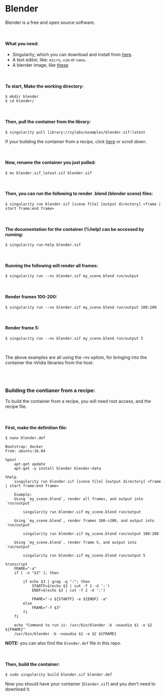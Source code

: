 # Blender

Blender is a free and open source software.

<br>

#### What you need:
 - Singularity, which you can download and install from [here](https://github.com/sylabs/singularity).
 - A text editor, like: `micro`, `vim` or `nano`.
 - A blender image, like [these](https://free3d.com/3d-models/blender-scene)

<br>

#### To start, Make the working directory:
```
$ mkdir blender
$ cd blender/
```

<br>

#### Then, pull the container from the library:

```
$ singularity pull library://sylabs/examples/blender.sif:latest
```

If your building the container from a recipe, click [here](#building-the-contianer-from-a-recipe) or scroll down.

<br>

#### Now, rename the container you just pulled:

```
$ mv blender.sif_latest.sif blender.sif
```

<br>

#### Then, you can run the following to render .blend (blender scene) files:

```
$ singularity run blender.sif [scene file] [output directory] <frame | start frame:end frame>
```

<br>

#### The documentation for the container (%help) can be accessed by running:

```
$ singularity run-help blender.sif
```

<br>

#### Running the following will render all frames:

```
$ singularity run --nv blender.sif my_scene.blend run/output
```

<br>

#### Render frames 100-200:

```
$ singularity run --nv blender.sif my_scene.blend run/output 100:200
```

<br>

#### Render frame 5:

```
$ singularity run --nv blender.sif my_scene.blend run/output 5
```

<br>

The above examples are all using the –nv option, for bringing into the container the nVidia libraries from the host.


<br>
<br>

### Building the contianer from a recipe:

To build the container from a recipe, you will need root access, and the recipe file.

<br>

#### First, make the definition file:

```
$ nano blender.def
```
```
Bootstrap: docker
From: ubuntu:16.04

%post
    apt-get update
    apt-get -y install blender blender-data

%help
    singularity run blender.sif [scene file] [output directory] <frame | start frame:end frame>

    Example:
    Using `my_scene.blend`, render all frames, and output into `run/output`

        singularity run blender.sif my_scene.blend run/output

    Using `my_scene.blend`, render frames 100->200, and output into `run/output`

        singularity run blender.sif my_scene.blend run/output 100:200

    Using `my_scene.blend`, render frame 5, and output into `run/output`

        singularity run blender.sif my_scene.blend run/output 5

%runscript
    FRAME="-a"
    if [ -n "$3" ]; then

        if echo $3 | grep -q ":"; then
            STARTF=$(echo $3 | cut -f 1 -d ':')
            ENDF=$(echo $3 | cut -f 2 -d ':')

            FRAME="-s ${STARTF} -e ${ENDF} -a"
        else
            FRAME="-f $3"
        fi
    fi

    echo "Command to run is: /usr/bin/blender -b -noaudio $1 -o $2 ${FRAME}"
    /usr/bin/blender -b -noaudio $1 -o $2 ${FRAME}

```

**NOTE:** you can also find the `blender.def` file in this repo.

<br>

#### Then, build the container:

```
$ sudo singularity build blender.sif blender.def
```

Now you should have your container (`blender.sif`) and you don't need to download it.


<br>
<br>



